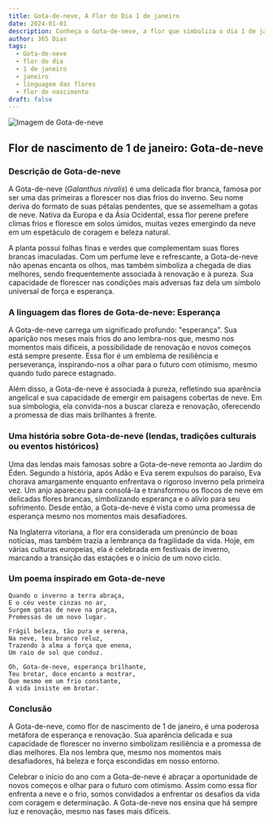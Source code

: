 ```yaml
---
title: Gota-de-neve, A Flor do Dia 1 de janeiro
date: 2024-01-01
description: Conheça o Gota-de-neve, a flor que simboliza o dia 1 de janeiro e seu significado 'Esperança'. Explore a beleza e o simbolismo desta flor encantadora.
author: 365 Dias
tags:
  - Gota-de-neve
  - flor do dia
  - 1 de janeiro
  - janeiro
  - linguagem das flores
  - flor do nascimento
draft: false
---
```


![Imagem de Gota-de-neve](https://cdn.pixabay.com/photo/2020/02/24/10/51/flower-4875870_640.jpg#center)


## Flor de nascimento de 1 de janeiro: Gota-de-neve

### Descrição de Gota-de-neve

A Gota-de-neve (_Galanthus nivalis_) é uma delicada flor branca, famosa por ser uma das primeiras a florescer nos dias frios do inverno. Seu nome deriva do formato de suas pétalas pendentes, que se assemelham a gotas de neve. Nativa da Europa e da Ásia Ocidental, essa flor perene prefere climas frios e floresce em solos úmidos, muitas vezes emergindo da neve em um espetáculo de coragem e beleza natural.

A planta possui folhas finas e verdes que complementam suas flores brancas imaculadas. Com um perfume leve e refrescante, a Gota-de-neve não apenas encanta os olhos, mas também simboliza a chegada de dias melhores, sendo frequentemente associada à renovação e à pureza. Sua capacidade de florescer nas condições mais adversas faz dela um símbolo universal de força e esperança.

### A linguagem das flores de Gota-de-neve: Esperança

A Gota-de-neve carrega um significado profundo: "esperança". Sua aparição nos meses mais frios do ano lembra-nos que, mesmo nos momentos mais difíceis, a possibilidade de renovação e novos começos está sempre presente. Essa flor é um emblema de resiliência e perseverança, inspirando-nos a olhar para o futuro com otimismo, mesmo quando tudo parece estagnado.

Além disso, a Gota-de-neve é associada à pureza, refletindo sua aparência angelical e sua capacidade de emergir em paisagens cobertas de neve. Em sua simbologia, ela convida-nos a buscar clareza e renovação, oferecendo a promessa de dias mais brilhantes à frente.

### Uma história sobre Gota-de-neve (lendas, tradições culturais ou eventos históricos)

Uma das lendas mais famosas sobre a Gota-de-neve remonta ao Jardim do Éden. Segundo a história, após Adão e Eva serem expulsos do paraíso, Eva chorava amargamente enquanto enfrentava o rigoroso inverno pela primeira vez. Um anjo apareceu para consolá-la e transformou os flocos de neve em delicadas flores brancas, simbolizando esperança e o alívio para seu sofrimento. Desde então, a Gota-de-neve é vista como uma promessa de esperança mesmo nos momentos mais desafiadores.

Na Inglaterra vitoriana, a flor era considerada um prenúncio de boas notícias, mas também trazia a lembrança da fragilidade da vida. Hoje, em várias culturas europeias, ela é celebrada em festivais de inverno, marcando a transição das estações e o início de um novo ciclo.

### Um poema inspirado em Gota-de-neve

```
Quando o inverno a terra abraça,  
E o céu veste cinzas no ar,  
Surgem gotas de neve na praça,  
Promessas de um novo lugar.  

Frágil beleza, tão pura e serena,  
Na neve, teu branco reluz,  
Trazendo à alma a força que enena,  
Um raio de sol que conduz.  

Oh, Gota-de-neve, esperança brilhante,  
Teu brotar, doce encanto a mostrar,  
Que mesmo em um frio constante,  
A vida insiste em brotar.  
```

### Conclusão

A Gota-de-neve, como flor de nascimento de 1 de janeiro, é uma poderosa metáfora de esperança e renovação. Sua aparência delicada e sua capacidade de florescer no inverno simbolizam resiliência e a promessa de dias melhores. Ela nos lembra que, mesmo nos momentos mais desafiadores, há beleza e força escondidas em nosso entorno.

Celebrar o início do ano com a Gota-de-neve é abraçar a oportunidade de novos começos e olhar para o futuro com otimismo. Assim como essa flor enfrenta a neve e o frio, somos convidados a enfrentar os desafios da vida com coragem e determinação. A Gota-de-neve nos ensina que há sempre luz e renovação, mesmo nas fases mais difíceis.